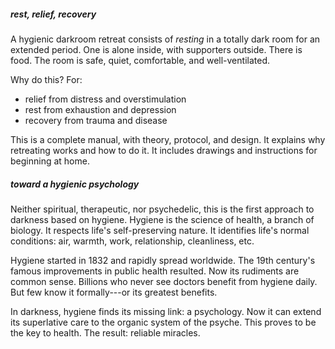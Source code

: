 ##### rest, relief, recovery

A hygienic darkroom retreat consists of _resting_ in a totally dark room for an extended period. One is alone inside, with supporters outside. There is food. The room is safe, quiet, comfortable, and well-ventilated.

Why do this? For:

- relief from distress and overstimulation
- rest from exhaustion and depression
- recovery from trauma and disease

This is a complete manual, with theory, protocol, and design. It explains why retreating works and how to do it. It includes drawings and instructions for beginning at home.

##### toward a hygienic psychology

Neither spiritual, therapeutic, nor psychedelic, this is the first approach to darkness based on hygiene. Hygiene is the science of health, a branch of biology. It respects life's self-preserving nature. It identifies life's normal conditions: air, warmth, work, relationship, cleanliness, etc.

Hygiene started in 1832 and rapidly spread worldwide. The 19th century's famous improvements in public health resulted. Now its rudiments are common sense. Billions who never see doctors benefit from hygiene daily. But few know it formally---or its greatest benefits.

In darkness, hygiene finds its missing link: a psychology. Now it can extend its superlative care to the organic system of the psyche. This proves to be the key to health. The result: reliable miracles.
